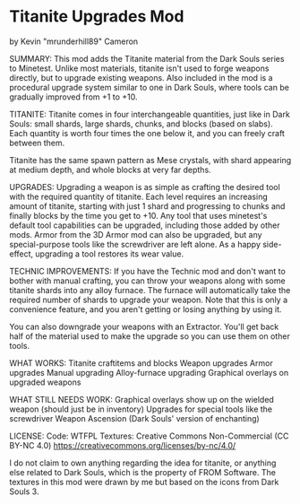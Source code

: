 # Titanite Upgrades Mod
by Kevin "mrunderhill89" Cameron

SUMMARY:
This mod adds the Titanite material from the Dark Souls series to Minetest.
Unlike most materials, titanite isn't used to forge weapons directly, but to
upgrade existing weapons. Also included in the mod is a procedural upgrade system 
similar to one in Dark Souls, where tools can be gradually improved from +1 to +10.

TITANITE:
Titanite comes in four interchangeable quantities, just like in Dark Souls:
small shards, large shards, chunks, and blocks (based on slabs). 
Each quantity is worth four times the one below it, and you can freely craft between them.

Titanite has the same spawn pattern as Mese crystals, with shard appearing at medium depth,
and whole blocks at very far depths.

UPGRADES:
Upgrading a weapon is as simple as crafting the desired tool with the required quantity of titanite.
Each level requires an increasing amount of titanite, starting with just 1 shard and progressing to
chunks and finally blocks by the time you get to +10. Any tool that uses minetest's default 
tool capabilities can be upgraded, including those added by other mods. Armor from the 3D Armor mod
can also be upgraded, but any special-purpose tools like the screwdriver are left alone. As a happy 
side-effect, upgrading a tool restores its wear value.

TECHNIC IMPROVEMENTS:
If you have the Technic mod and don't want to bother with manual crafting, you can throw your weapons
along with some titanite shards into any alloy furnace. The furnace will automatically take the required
number of shards to upgrade your weapon. Note that this is only a convenience feature, and you aren't
getting or losing anything by using it.

You can also downgrade your weapons with an Extractor. You'll get back half of the material used to
make the upgrade so you can use them on other tools.

WHAT WORKS:
Titanite craftitems and blocks
Weapon upgrades
Armor upgrades
Manual upgrading
Alloy-furnace upgrading
Graphical overlays on upgraded weapons

WHAT STILL NEEDS WORK:
Graphical overlays show up on the wielded weapon (should just be in inventory)
Upgrades for special tools like the screwdriver
Weapon Ascension (Dark Souls' version of enchanting)

LICENSE:
Code: WTFPL
Textures: Creative Commons Non-Commercial (CC BY-NC 4.0)
https://creativecommons.org/licenses/by-nc/4.0/

I do not claim to own anything regarding the idea for titanite, or anything else
related to Dark Souls, which is the property of FROM Software. The textures in this
mod were drawn by me but based on the icons from Dark Souls 3.
